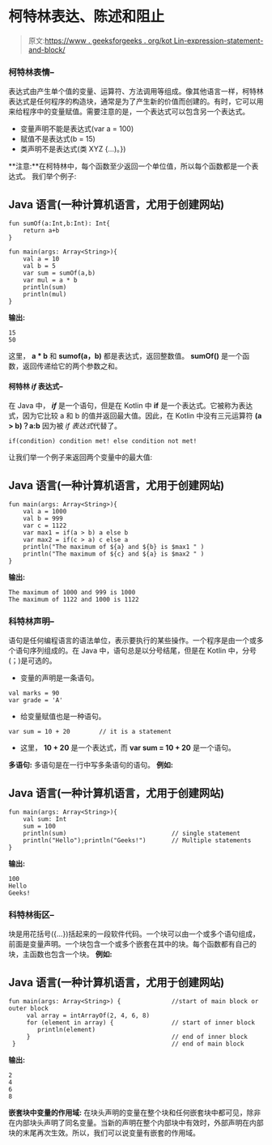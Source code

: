 # 柯特林表达、陈述和阻止

> 原文:[https://www . geeksforgeeks . org/kot Lin-expression-statement-and-block/](https://www.geeksforgeeks.org/kotlin-expression-statement-and-block/)

### 柯特林表情–

表达式由产生单个值的变量、运算符、方法调用等组成。像其他语言一样，柯特林表达式是任何程序的构造块，通常是为了产生新的价值而创建的。有时，它可以用来给程序中的变量赋值。需要注意的是，一个表达式可以包含另一个表达式。

*   变量声明不能是表达式(var a = 100)
*   赋值不是表达式(b = 15)
*   类声明不是表达式(类 XYZ {…)。})

**注意:**在柯特林中，每个函数至少返回一个单位值，所以每个函数都是一个表达式。
我们举个例子:

## Java 语言(一种计算机语言，尤用于创建网站)

```
fun sumOf(a:Int,b:Int): Int{
    return a+b
}

fun main(args: Array<String>){
    val a = 10
    val b = 5
    var sum = sumOf(a,b)
    var mul = a * b
    println(sum)
    println(mul)
}
```

**输出:**

```
15
50
```

这里， **a * b** 和 **sumof(a，b)** 都是表达式，返回整数值。 **sumOf()** 是一个函数，返回传递给它的两个参数之和。

#### 柯特林 *if* 表达式–

在 Java 中， ***if*** 是一个语句，但是在 Kotlin 中 **if** 是一个表达式。它被称为表达式，因为它比较 a 和 b 的值并返回最大值。因此，在 Kotlin 中没有三元运算符 **(a > b)？a:b** 因为被 *if 表达式*代替了。

```
if(condition) condition met! else condition not met!
```

让我们举一个例子来返回两个变量中的最大值:

## Java 语言(一种计算机语言，尤用于创建网站)

```
fun main(args: Array<String>){
    val a = 1000
    val b = 999
    var c = 1122
    var max1 = if(a > b) a else b
    var max2 = if(c > a) c else a
    println("The maximum of ${a} and ${b} is $max1 " )
    println("The maximum of ${c} and ${a} is $max2 " )
}
```

**输出:**

```
The maximum of 1000 and 999 is 1000 
The maximum of 1122 and 1000 is 1122 
```

### 科特林声明–

语句是任何编程语言的语法单位，表示要执行的某些操作。一个程序是由一个或多个语句序列组成的。在 Java 中，语句总是以分号结尾，但是在 Kotlin 中，分号(；)是可选的。

*   变量的声明是一条语句。

```
val marks = 90
var grade = 'A' 
```

*   给变量赋值也是一种语句。

```
var sum = 10 + 20        // it is a statement
```

*   这里， **10 + 20** 是一个表达式，而 **var sum = 10 + 20** 是一个语句。

**多语句:**
多语句是在一行中写多条语句的语句。
**例如:**

## Java 语言(一种计算机语言，尤用于创建网站)

```
fun main(args: Array<String>){
    val sum: Int
    sum = 100
    println(sum)                             // single statement
    println("Hello");println("Geeks!")       // Multiple statements
}
```

**输出:**

```
100
Hello
Geeks!
```

### 科特林街区–

块是用花括号({…})括起来的一段软件代码。一个块可以由一个或多个语句组成，前面是变量声明。一个块包含一个或多个嵌套在其中的块。每个函数都有自己的块，主函数也包含一个块。
**例如:**

## Java 语言(一种计算机语言，尤用于创建网站)

```
fun main(args: Array<String>) {              //start of main block or outer block
     val array = intArrayOf(2, 4, 6, 8)
     for (element in array) {                // start of inner block
        println(element)
     }                                       // end of inner block
 }                                           // end of main block
```

**输出:**

```
2
4
6
8
```

**嵌套块中变量的作用域:**
在块头声明的变量在整个块和任何嵌套块中都可见，除非在内部块头声明了同名变量。当新的声明在整个内部块中有效时，外部声明在内部块的末尾再次生效。所以，我们可以说变量有嵌套的作用域。